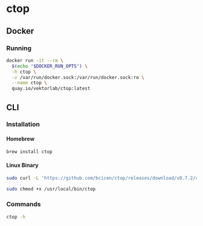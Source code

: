 # ctop

## Docker

### Running

```sh
docker run -it --rm \
  $(echo "$DOCKER_RUN_OPTS") \
  -h ctop \
  -v /var/run/docker.sock:/var/run/docker.sock:ro \
  --name ctop \
  quay.io/vektorlab/ctop:latest
```

## CLI

### Installation

#### Homebrew

```sh
brew install ctop
```

#### Linux Binary

```sh
sudo curl -L 'https://github.com/bcicen/ctop/releases/download/v0.7.2/ctop-0.7.2-linux-amd64' -o /usr/local/bin/ctop
```

```sh
sudo chmod +x /usr/local/bin/ctop
```

### Commands

```sh
ctop -h
```
